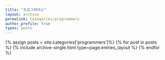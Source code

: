 ```yaml
---
title: "프로그래머스"
layout: archive
permalink: categories/programmers
author_profile: true
types: posts
---
```


{% assign posts = site.categories['programmers']%}
{% for post in posts %}
  {% include archive-single.html type=page.entries_layout %}
{% endfor %}
